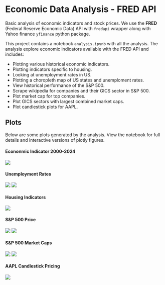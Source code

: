 # Economic Data Analysis - FRED API

Basic analysis of economic indicators and stock prices. We use the **FRED** (Federal Reserve Economic Data) API with `fredapi` wrapper along with Yahoo finance `yfinance` python package.

This project contains a notebook `analysis.ipynb` with all the analysis. The analysis explore economic indicators available with the FRED API and includes:
- Plotting various historical economic indicators.
- Plotting indicators specific to housing.
- Looking at unemployment rates in US.
- Plotting a choropleth map of US states and unemploment rates.
- View historical performance of the S&P 500.
- Scrape wikipedia for companies and their GICS sector in S&P 500.
- Plot market cap for top companies.
- Plot GICS sectors with largest combined market caps.
- Plot candlestick plots for AAPL.

## Plots

Below are some plots generated by the analysis. View the notebook for full details and interactive versions of plotly figures.

#### Econonmic Indicator 2000-2024
![](images/economic_indicators_2000-2024.png)

#### Unemployment Rates
![](images/unemployment_rates_by_state.png)
![](images/unemployment_rates_choropleth_map.png)

#### Housing Indicators
![](images/housing_indicators.png)

#### S&P 500 Price
![](images/s&p500_historical.png)
![](images/s&p500_prev_year.png)

#### S&P 500 Market Caps
![](images/sp500_market_caps.png)
![](images/sp500_GICS_sectors.png)

#### AAPL Candlestick Pricing
![](images/aapl_3y_candlesticks.png)
